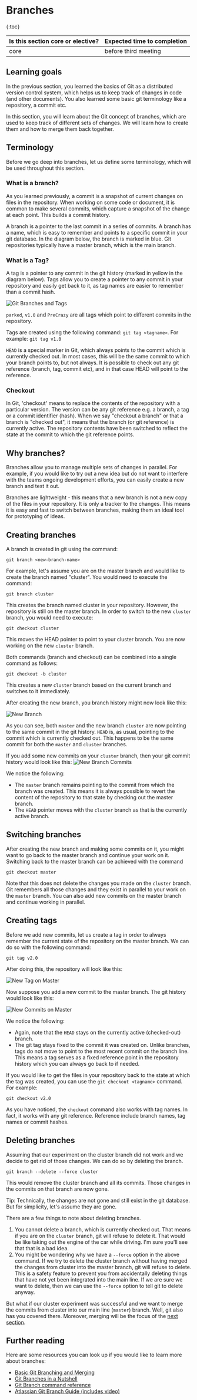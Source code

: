 # Branches

{:toc}

| Is this section core or elective? | Expected time to completion |
| --- | ---- |
| core | before third meeting |

## Learning goals

In the previous section, you learned the basics of Git as a distributed version
control system, which helps us to keep track of changes in code (and other
documents). You also learned some basic git terminology like a repository, a
commit etc.

In this section, you will learn about the Git concept of branches, which are
used to keep track of different sets of changes. We will learn how to create
them and how to merge them back together.

## Terminology

Before we go deep into branches, let us define some terminology, which will be
used throughout this section.

### What is a branch?

As you learned previously, a commit is a snapshot of current changes on files in
the repository. When working on some code or document, it is common to make
several commits, which capture a snapshot of the change at each point. This
builds a commit history.

A branch is a pointer to the last commit in a series of commits. A branch has a
name, which is easy to remember and points to a specific commit in your git
database. In the diagram below, the branch is marked in blue. Git repositories
typically have a master branch, which is the main branch.

### What is a Tag?

A tag is a pointer to any commit in the git history (marked in yellow in the
diagram below). Tags allow you to create a pointer to any commit in your
repository and easily get back to it, as tag names are easier to remember than a
commit hash.

![Git Branches and Tags](images/git-branches.png "Git Branches and Tags")

`parked`, `v1.0` and `PreCrazy` are all tags which point to different commits in
the repository.

Tags are created using the following command: `git tag <tagname>`. For example:
`git tag v1.0`

`HEAD` is a special marker in Git, which always points to the commit which is
currently checked out. In most cases, this will be the same commit to
which your branch points to, but not always. It is possible to check out any git
reference (branch, tag, commit etc), and in that case HEAD will point to the
reference.

### Checkout

In Git, 'checkout' means to replace the contents of the repository with a
particular version. The version can be any git reference e.g. a branch, a tag or
a commit identifier (hash). When we say "checkout a branch" or that a branch is
"checked out", it means that the branch (or git reference) is currently active.
The repository contents have been switched to reflect the state at the commit to
which the git reference points.

## Why branches?

Branches allow you to manage multiple sets of changes in parallel. For example,
if you would like to try out a new idea but do not want to interfere with the
teams ongoing development efforts, you can easily create a new branch and test
it out.

Branches are lightweight - this means that a new branch is not a new copy of the
files in your repository. It is only a tracker to the changes. This means it is
easy and fast to switch between branches, making them an ideal tool for
prototyping of ideas.

## Creating branches

A branch is created in git using the command:

`git branch <new-branch-name>`

For example, let's assume you are on the master branch and would like to create
the branch named "cluster". You would need to execute the command:

`git branch cluster`

This creates the branch named cluster in your repository. However, the
repository is still on the master branch. In order to switch to the new
`cluster` branch, you would need to execute:

`git checkout cluster`

This moves the HEAD pointer to point to your cluster branch. You are now working
on the new `cluster` branch.

Both commands (branch and checkout) can be combined into a single command as
follows:

`git checkout -b cluster`

This creates a new `cluster` branch based on the current branch and switches to
it immediately.

After creating the new branch, you branch history might now look like this:

![New Branch](images/new-branch-vis.png "New branch")

As you can see, both `master` and the new branch `cluster` are now pointing to
the same commit in the git history. `HEAD` is, as usual, pointing to the commit
which is currently checked out. This happens to be the same commit for both the
`master` and `cluster` branches.

If you add some new commits on your `cluster` branch, then your git commit
history would look like this:
![New Branch Commits](images/commits-on-new-branch.png "Commits on New branch")

We notice the following:

- The `master` branch remains pointing to the commit from which the branch was
  created. This means it is always possible to revert the content of the
  repository to that state by checking out the master branch.
- The `HEAD` pointer moves with the `cluster` branch as that is the currently
  active branch.

## Switching branches

After creating the new branch and making some commits on it, you might want to
go back to the master branch and continue your work on it. Switching back to the
master branch can be achieved with the command

`git checkout master`

Note that this does not delete the changes you made on the `cluster` branch. Git
remembers all those changes and they exist in parallel to your work on the
`master` branch. You can also add new commits on the master branch and continue
working in parallel.

## Creating tags

Before we add new commits, let us create a tag in order to always remember the
current state of the repository on the master branch. We can do so with the
following command:

`git tag v2.0`

After doing this, the repository will look like this:

![New Tag on Master](images/git-tagged.png "Create tag on master")

Now suppose you add a new commit to the master branch. The git history would
look like this:

![New Commits on Master](images/new-commits-on-master-tagged.png
"New commits on master branch")

We notice the following:

- Again, note that the `HEAD` stays on the currently active (checked-out)
  branch.
- The git tag stays fixed to the commit it was created on. Unlike branches, tags
  do not move to point to the most recent commit on the branch line. This means
  a tag serves as a fixed reference point in the repository history which you
  can always go back to if needed.

If you would like to get the files in your repository back to the state at which
the tag was created, you can use the `git checkout <tagname>` command. For
example:

`git checkout v2.0`

As you have noticed, the `checkout` command also works with tag names. In fact,
it works with any git reference. Reference include branch names, tag names or
commit hashes.

## Deleting branches

Assuming that our experiment on the cluster branch did not work and we decide to
get rid of those changes. We can do so by deleting the branch.

`git branch --delete --force cluster`

This would remove the cluster branch and all its commits. Those changes in the
commits on that branch are now gone.

Tip: Technically, the changes are not gone and still exist in the git
database. But for simplicity, let's assume they are gone.

There are a few things to note about deleting branches.

1. You cannot delete a branch, which is currently checked out. That means if you
   are on the `cluster` branch, git will refuse to delete it. That would be like
   taking out the engine of the car while driving. I'm sure you'll see that that
   is a bad idea.
1. You might be wondering why we have a `--force` option in the above command.
   If we try to delete the cluster branch without having merged the changes from
   cluster into the master branch, git will refuse to delete. This is a safety
   feature to prevent you from accidentally deleting things that have not yet
   been integrated into the main line. If we are sure we want to delete, then we
   can use the `--force` option to tell git to delete anyway.

But what if our cluster experiment was successful and we want to merge the
commits from cluster into our main line (`master`) branch. Well, git also has
you covered there. Moreover, merging will be the focus of the
[next section](./Merging).

## Further reading

Here are some resources you can look up if you would like to learn more about
branches:

- [Basic Git Branching and Merging](https://git-scm.com/book/en/v2/Git-Branching-Basic-Branching-and-Merging)
- [Git Branches in a Nutshell](https://git-scm.com/book/en/v2/Git-Branching-Branches-in-a-Nutshell)
- [Git Branch command reference](https://git-scm.com/docs/git-branch)
- [Atlassian Git Branch Guide (includes video)](https://www.atlassian.com/git/tutorials/using-branches)
